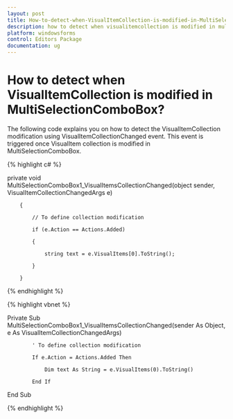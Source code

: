 ```yaml
---
layout: post
title: How-to-detect-when-VisualItemCollection-is-modified-in-MultiSelectionComboBox
description: how to detect when visualitemcollection is modified in multiselectioncombobox
platform: windowsforms
control: Editors Package
documentation: ug
---
```


# How to detect when VisualItemCollection is modified in MultiSelectionComboBox?

The following code explains you on how to detect the VisualItemCollection modification using VisualItemCollectionChanged event. This event is triggered once VisualItem collection is modified in MultiSelectionComboBox.

{% highlight c# %}

private void MultiSelectionComboBox1_VisualItemsCollectionChanged(object sender, VisualItemCollectionChangedArgs e)

        {

            // To define collection modification

            if (e.Action == Actions.Added)

            {

                string text = e.VisualItems[0].ToString();

            }

        }

{% endhighlight %}

{% highlight vbnet %}

Private Sub MultiSelectionComboBox1_VisualItemsCollectionChanged(sender As Object, e As VisualItemCollectionChangedArgs)

            ' To define collection modification

            If e.Action = Actions.Added Then

                Dim text As String = e.VisualItems(0).ToString()

            End If

 End Sub
 
{% endhighlight %}